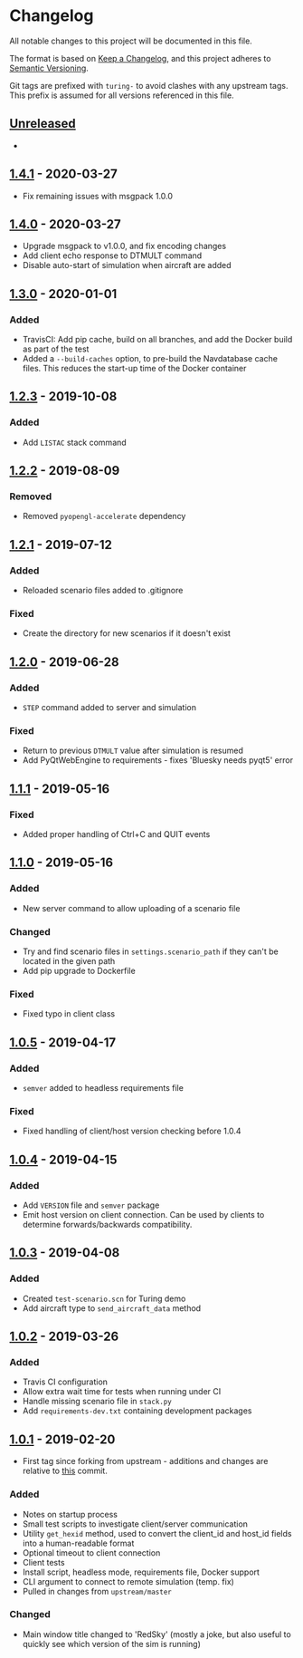 
# Changelog

All notable changes to this project will be documented in this file.

The format is based on [Keep a Changelog](https://keepachangelog.com/en/1.0.0/),
and this project adheres to [Semantic Versioning](https://semver.org/spec/v2.0.0.html).

Git tags are prefixed with `turing-` to avoid clashes with any upstream tags. This prefix is assumed for all versions
referenced in this file.

## [Unreleased]

-

## [1.4.1] - 2020-03-27

- Fix remaining issues with msgpack 1.0.0

## [1.4.0] - 2020-03-27

- Upgrade msgpack to v1.0.0, and fix encoding changes
- Add client echo response to DTMULT command
- Disable auto-start of simulation when aircraft are added

## [1.3.0] - 2020-01-01

### Added

- TravisCI: Add pip cache, build on all branches, and add the Docker build as part of the test
- Added a `--build-caches` option, to pre-build the Navdatabase cache files. This reduces the start-up time of the Docker container

## [1.2.3] - 2019-10-08

### Added

- Add `LISTAC` stack command

## [1.2.2] - 2019-08-09

### Removed

- Removed `pyopengl-accelerate` dependency

## [1.2.1] - 2019-07-12

### Added

- Reloaded scenario files added to .gitignore

### Fixed

- Create the directory for new scenarios if it doesn't exist

## [1.2.0] - 2019-06-28

### Added

- `STEP` command added to server and simulation

### Fixed

- Return to previous `DTMULT` value after simulation is resumed
- Add PyQtWebEngine to requirements - fixes 'Bluesky needs pyqt5' error

## [1.1.1] - 2019-05-16

### Fixed

- Added proper handling of Ctrl+C and QUIT events

## [1.1.0] - 2019-05-16

### Added

- New server command to allow uploading of a scenario file

### Changed

- Try and find scenario files in `settings.scenario_path` if they can't be located in the given path
- Add pip upgrade to Dockerfile

### Fixed

- Fixed typo in client class

## [1.0.5] - 2019-04-17

### Added

- `semver` added to headless requirements file

### Fixed

- Fixed handling of client/host version checking before 1.0.4

## [1.0.4] - 2019-04-15

### Added

- Add `VERSION` file and `semver` package
- Emit host version on client connection. Can be used by clients to determine forwards/backwards compatibility.  

## [1.0.3] - 2019-04-08

### Added

- Created `test-scenario.scn` for Turing demo
- Add aircraft type to `send_aircraft_data` method

## [1.0.2] - 2019-03-26

### Added

- Travis CI configuration
- Allow extra wait time for tests when running under CI
- Handle missing scenario file in `stack.py`
- Add `requirements-dev.txt` containing development packages

## [1.0.1] - 2019-02-20

- First tag since forking from upstream - additions and changes are relative to
[this](https://github.com/TUDelft-CNS-ATM/bluesky/commit/cf7de6c5b4f487275759e93720bd6856b04f6bec) commit.

### Added

- Notes on startup process
- Small test scripts to investigate client/server communication
- Utility `get_hexid` method, used to convert the client_id and host_id fields into a human-readable format
- Optional timeout to client connection
- Client tests
- Install script, headless mode, requirements file, Docker support
- CLI argument to connect to remote simulation (temp. fix)
- Pulled in changes from `upstream/master`

### Changed

- Main window title changed to 'RedSky' (mostly a joke, but also useful to quickly see which version of the sim is running) 

[Unreleased]: https://github.com/alan-turing-institute/bluesky/compare/turing-1.4.1...develop
[1.4.1]: https://github.com/alan-turing-institute/bluesky/compare/turing-1.4.0...turing-1.4.1
[1.4.0]: https://github.com/alan-turing-institute/bluesky/compare/turing-1.3.0...turing-1.4.0
[1.3.0]: https://github.com/alan-turing-institute/bluesky/compare/turing-1.2.3...turing-1.3.0
[1.2.3]: https://github.com/alan-turing-institute/bluesky/compare/turing-1.2.2...turing-1.2.3
[1.2.2]: https://github.com/alan-turing-institute/bluesky/compare/turing-1.2.1...turing-1.2.2
[1.2.1]: https://github.com/alan-turing-institute/bluesky/compare/turing-1.2.0...turing-1.2.1
[1.2.0]: https://github.com/alan-turing-institute/bluesky/compare/turing-1.1.1...turing-1.2.0
[1.1.1]: https://github.com/alan-turing-institute/bluesky/compare/turing-1.1.0...turing-1.1.1
[1.1.0]: https://github.com/alan-turing-institute/bluesky/compare/turing-1.0.5...turing-1.1.0
[1.0.5]: https://github.com/alan-turing-institute/bluesky/compare/turing-1.0.4...turing-1.0.5
[1.0.4]: https://github.com/alan-turing-institute/bluesky/compare/turing-1.0.3...turing-1.0.4
[1.0.3]: https://github.com/alan-turing-institute/bluesky/compare/turing-1.0.2...turing-1.0.3
[1.0.2]: https://github.com/alan-turing-institute/bluesky/compare/turing-1.0.1...turing-1.0.2
[1.0.1]: https://github.com/alan-turing-institute/bluesky/releases/tag/turing-1.0.1
